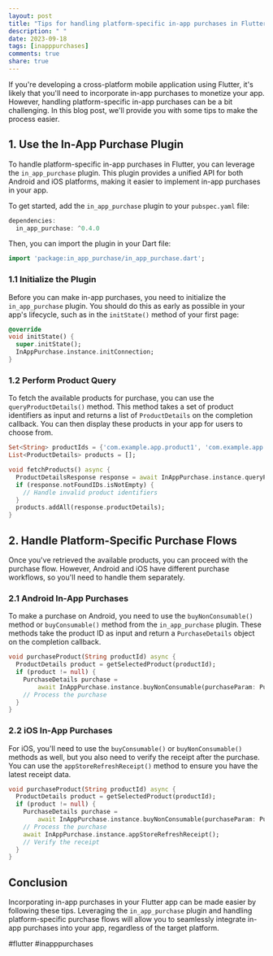```yaml
---
layout: post
title: "Tips for handling platform-specific in-app purchases in Flutter."
description: " "
date: 2023-09-18
tags: [inapppurchases]
comments: true
share: true
---
```


If you're developing a cross-platform mobile application using Flutter, it's likely that you'll need to incorporate in-app purchases to monetize your app. However, handling platform-specific in-app purchases can be a bit challenging. In this blog post, we'll provide you with some tips to make the process easier.

## 1. Use the In-App Purchase Plugin

To handle platform-specific in-app purchases in Flutter, you can leverage the `in_app_purchase` plugin. This plugin provides a unified API for both Android and iOS platforms, making it easier to implement in-app purchases in your app.

To get started, add the `in_app_purchase` plugin to your `pubspec.yaml` file:

```dart language
dependencies:
  in_app_purchase: ^0.4.0
```

Then, you can import the plugin in your Dart file:

```dart language
import 'package:in_app_purchase/in_app_purchase.dart';
```

### 1.1 Initialize the Plugin

Before you can make in-app purchases, you need to initialize the `in_app_purchase` plugin. You should do this as early as possible in your app's lifecycle, such as in the `initState()` method of your first page:

```dart language
@override
void initState() {
  super.initState();
  InAppPurchase.instance.initConnection;
}
```

### 1.2 Perform Product Query

To fetch the available products for purchase, you can use the `queryProductDetails()` method. This method takes a set of product identifiers as input and returns a list of `ProductDetails` on the completion callback. You can then display these products in your app for users to choose from.

```dart language
Set<String> productIds = {'com.example.app.product1', 'com.example.app.product2'};
List<ProductDetails> products = [];

void fetchProducts() async {
  ProductDetailsResponse response = await InAppPurchase.instance.queryProductDetails(productIds);
  if (response.notFoundIDs.isNotEmpty) {
    // Handle invalid product identifiers
  }
  products.addAll(response.productDetails);
}
```

## 2. Handle Platform-Specific Purchase Flows

Once you've retrieved the available products, you can proceed with the purchase flow. However, Android and iOS have different purchase workflows, so you'll need to handle them separately.

### 2.1 Android In-App Purchases

To make a purchase on Android, you need to use the `buyNonConsumable()` method or `buyConsumable()` method from the `in_app_purchase` plugin. These methods take the product ID as input and return a `PurchaseDetails` object on the completion callback.

```dart language
void purchaseProduct(String productId) async {
  ProductDetails product = getSelectedProduct(productId);
  if (product != null) {
    PurchaseDetails purchase =
        await InAppPurchase.instance.buyNonConsumable(purchaseParam: PurchaseParam(productDetails: product));
    // Process the purchase
  }
}
```

### 2.2 iOS In-App Purchases

For iOS, you'll need to use the `buyConsumable()` or `buyNonConsumable()` methods as well, but you also need to verify the receipt after the purchase. You can use the `appStoreRefreshReceipt()` method to ensure you have the latest receipt data.

```dart language
void purchaseProduct(String productId) async {
  ProductDetails product = getSelectedProduct(productId);
  if (product != null) {
    PurchaseDetails purchase =
        await InAppPurchase.instance.buyNonConsumable(purchaseParam: PurchaseParam(productDetails: product));
    // Process the purchase
    await InAppPurchase.instance.appStoreRefreshReceipt();
    // Verify the receipt
  }
}
```

## Conclusion

Incorporating in-app purchases in your Flutter app can be made easier by following these tips. Leveraging the `in_app_purchase` plugin and handling platform-specific purchase flows will allow you to seamlessly integrate in-app purchases into your app, regardless of the target platform.

#flutter #inapppurchases